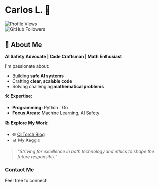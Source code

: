 # Carlos L. 🌟  
![Profile Views](https://komarev.com/ghpvc/?username=carloscll&color=0db39e)  
![GitHub Followers](https://img.shields.io/github/followers/carloscll?label=Follow&style=social)  

## 👋 About Me  
**AI Safety Advocate | Code Craftsman | Math Enthusiast**  

I'm passionate about:  
- Building **safe AI systems**  
- Crafting **clear, scalable code**  
- Solving challenging **mathematical problems**  

🛠️ **Expertise:**  
- **Programming:** Python | Go  
- **Focus Areas:** Machine Learning, AI Safety  

📚 **Explore My Work:**  
- 🌐 [CllTorch Blog](https://cllspy.github.io/CllTorch-Blog/)  
- 📊 [My Kaggle](https://www.kaggle.com/carloscll)  

> *“Striving for excellence in both technology and ethics to shape the future responsibly.”*

### **Contact Me**  
Feel free to connect!  
